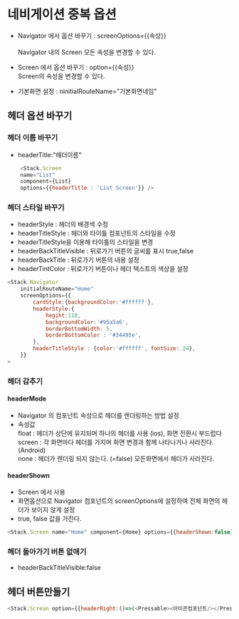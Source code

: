 # 네비게이션 중복 옵션
- Navigator 에서 옵션 바꾸기 : screenOptions={{속성}}  
<br/>Navigator 내의 Screen 모든 속성을 변경할 수 있다.

- Screen 에서 옵션 바꾸기 : option={{속성}}
<br/> Screen의 속성을 변경할 수 있다.

- 기본화면 설정 : ninitialRouteName="기본화면네임"


## 헤더 옵션 바꾸기

### 헤더 이름 바꾸기
- headerTitle:"헤더이름"
```js
    <Stack.Screen 
    name="List" 
    component={List}
    options={{headerTitle : 'List Screen'}} />
```

### 헤더 스타일 바꾸기 
- headerStyle : 헤더의 배경색 수정
- headerTitleStyle : 헤더와 타이틀 컴포넌트의 스타일을 수정
- headerTitleStyle을 이용해 타이틀의 스타일을 변경
- headerBackTitleVisible : 뒤로가기 버튼의 글씨를 표시 true,false
- headerBackTitle :  뒤로가기 버튼의 내용 설정
- headerTintColor :  뒤로가기 버튼이나 헤더 텍스트의 색상을 설정
```js
<Stack.Navigator 
    initialRouteName="Home"
    screenOptions={{
        cardStyle:{backgroundColor:'#ffffff'},
        headerStyle:{
            hegiht:110,
            backgroundColor:'#95a5a6',
            borderBottomWidth: 5,
            borderBottomColor : '#34495e',
        },
        headerTitleStyle : {color:'#ffffff', fontSize: 24},
    }}
>
```

### 헤더 감추기
#### headerMode 
- Navigator 의 컴포넌트 속성으로 헤더를 렌더링하는 방법 설정
- 속성값
<br/>float : 헤더가 상단에 유지되며 하나의 헤더를 사용 (ios), 화면 전환시 부드럽다
<br/>screen : 각 화면마다 헤더를 가지며 화면 변경과 함께 나타나거나 사라진다. (Android)
<br/>none : 헤더가 렌더링 되지 않는다. (=false) 모든화면에서 헤더가 사라진다.

#### headerShown
- Screen 에서 사용
- 화면옵션으로 Navigator 컴포넌트의 screenOptions에 설정하여 전체 화면의 헤더가 보이지 않게 설정
- true, false 값을 가진다.
```js
<Stack.Screen name="Home" component={Home} options={{headerShown:false}}/>

```

### 헤더 돌아가기 버튼 없애기
- headerBackTitleVisible:false

## 헤더 버튼만들기
```js 
<Stack.Screan option={{headerRight:()=>(<Pressable><아이콘컴포넌트/></Pressable>)}}
```
